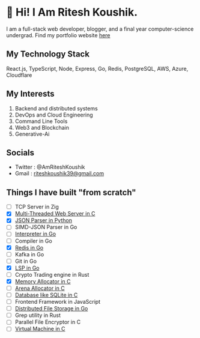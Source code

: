 # 💫 Hi! I Am Ritesh Koushik.

I am a full-stack web developer, blogger, and a final year computer-science undergrad. Find my portfolio website [here](https://ritesh-koushik.vercel.app)

## My Technology Stack
React.js, TypeScript, Node, Express, Go, Redis, PostgreSQL, AWS, Azure, Cloudflare

## My Interests
1. Backend and distributed systems
2. DevOps and Cloud Engineering
3. Command Line Tools
4. Web3 and Blockchain
5. Generative-Ai

## Socials
- Twitter : @AmRiteshKoushik
- Gmail : riteshkoushik39@gmail.com

## Things I have built "from scratch"
- [ ] TCP Server in Zig
- [X] [Multi-Threaded Web Server in C](https://github.com/IAmRiteshKoushik/proxy-server)
- [X] [JSON Parser in Python](https://github.com/IAmRiteshKoushik/jsonite)
- [ ] SIMD-JSON Parser in Go
- [ ] [Interpreter in Go](https://github.com/IAmRiteshKoushik/hermes)
- [ ] Compiler in Go
- [X] [Redis in Go](https://github.com/IAmRiteshKoushik/bluedis)
- [ ] Kafka in Go
- [ ] Git in Go
- [X] [LSP in Go](https://github.com/IAmRiteshKoushik/lsp-zero)
- [ ] Crypto Trading engine in Rust
- [X] [Memory Allocator in C](https://github.com/IAmRiteshKoushik/malloc-my-heart)
- [ ] [Arena Allocator in C](https://github.com/IAmRiteshKoushik/arena-allocs)
- [ ] [Database like SQLite in C](https://github.com/IAmRiteshKoushik/rizzQLite)
- [ ] Frontend Framework in JavaScript
- [ ] [Distributed File Storage in Go](https://github.com/IAmRiteshKoushik/constello)
- [ ] Grep utility in Rust
- [ ] Parallel File Encryptor in C
- [ ] [Virtual Machine in C](https://github.com/IAmRiteshKoushik/ritzvm)
